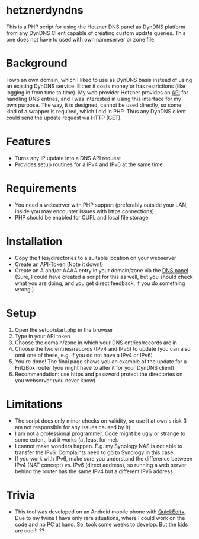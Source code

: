 # hetznerdyndns
This is a PHP script for using the Hetzner DNS panel as DynDNS platform from any DynDNS Client capable of creating custom update queries. This one does not have to used with own nameserver or zone file.
# Background
I own an own domain, which I liked to use as DynDNS basis instead of using an existing DynDNS service. Either it costs money or has restrictions (like logging in from time to time). My web provider Hetzner provides an [API](https://dns.hetzner.com/api-docs) for handling DNS entries, and I was interested in using this interface for my own purpose. The way, it is designed, cannot be used directly, so some kind of a wrapper is required, which I did in PHP. Thus any DynDNS client could send the update request via HTTP (GET).
# Features
* Turns any IP update into a DNS API request
* Provides setup routines for a IPv4 and IPv6 at the same time
# Requirements
* You need a webserver with PHP support (preferably outside your LAN; inside you may encounter issues with https connections)
* PHP should be enabled for CURL and local file storage
# Installation
* Copy the files/directories to a suitable location on your webserver
* Create an [API-Token](https://dns.hetzner.com/settings/api-token) (Note it down!)
* Create an A and/or AAAA entry in your domain/zone via the [DNS panel](https://dns.hetzner.com/) (Sure, I could have created a script for this as well, but you should check what you are doing, and you get direct feedback, if you do something wrong.)
# Setup
1. Open the setup/start.php in the browser
2. Type in your API token
3. Choose the domain/zone in which your DNS entries/records are in
4. Choose the two entries/records (IPv4 and IPv6) to update (you can also omit one of these, e.g. if you do not have a IPv4 or IPv6)
5. You're done! The final page shows you an example of the update for a FritzBox router (you might have to alter it for your DynDNS client)
6. Recommendation: use https and password protect the directories on you webserver (you never know)
# Limitations
* The script does only minor checks on validity, so use it at own's risk (I am not responsible for any issues caused by it).
* I am not a professional programmer. Code might be ugly or strange to some extent, but it works (at least for me).
* I cannot make wonders happen. E.g. my Synology NAS is not able to transfer the IPv6. Complaints need to go to Synology in this case.
* If you work with IPv6, make sure you understand the difference between IPv4 (NAT concept) vs. IPv6 (direct address), so running a web server behind the router has the same IPv4 but a different IPv6 address.
# Trivia
* This tool was developed on an Android mobile phone with [QuickEdit+](https://play.google.com/store/apps/details?id=com.rhmsoft.edit). Due to my twins I have only rare situations, where I could work on the code and no PC at hand. So, took some weeks to develop. But the kids are cool!! ??

